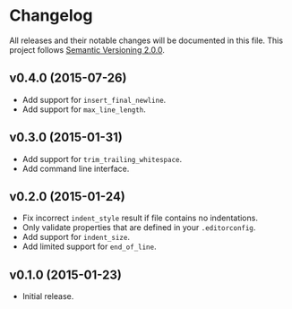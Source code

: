 # Changelog

All releases and their notable changes will be documented in this file. This project follows [Semantic Versioning 2.0.0](http://semver.org).

## v0.4.0 (2015-07-26)

- Add support for `insert_final_newline`.
- Add support for `max_line_length`.

## v0.3.0 (2015-01-31)

- Add support for `trim_trailing_whitespace`.
- Add command line interface.

## v0.2.0 (2015-01-24)

- Fix incorrect `indent_style` result if file contains no indentations.
- Only validate properties that are defined in your `.editorconfig`.
- Add support for `indent_size`.
- Add limited support for `end_of_line`.

## v0.1.0 (2015-01-23)

- Initial release.
